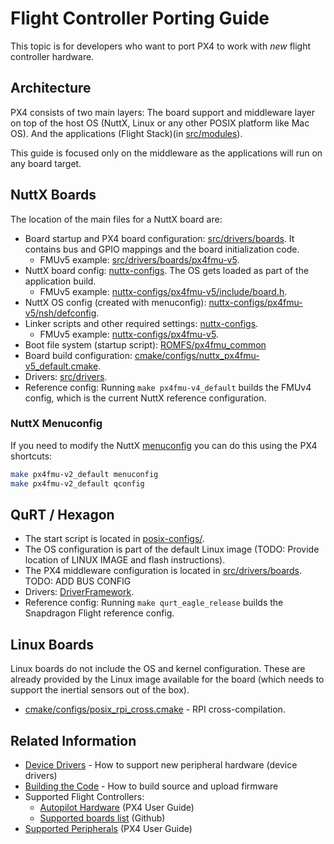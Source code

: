 # Flight Controller Porting Guide

This topic is for developers who want to port PX4 to work with *new* flight controller hardware.

## Architecture

PX4 consists of two main layers: The board support and middleware layer on top of the host OS (NuttX, Linux or any other POSIX platform like Mac OS). And the applications (Flight Stack)(in [src/modules](https://github.com/PX4/Firmware/tree/master/src/modules)\).

This guide is focused only on the middleware as the applications will run on any board target.

## NuttX Boards

The location of the main files for a NuttX board are:

* Board startup and PX4 board configuration: [src/drivers/boards](https://github.com/PX4/Firmware/tree/master/src/drivers/boards). It contains bus and GPIO mappings and the board initialization code. 
  * FMUv5 example: [src/drivers/boards/px4fmu-v5](https://github.com/PX4/Firmware/tree/master/src/drivers/boards/px4fmu-v5). 
* NuttX board config: [nuttx-configs](https://github.com/PX4/Firmware/tree/master/nuttx-configs). The OS gets loaded as part of the application build. 
  * FMUv5 example: [nuttx-configs/px4fmu-v5/include/board.h](https://github.com/PX4/Firmware/blob/master/nuttx-configs/px4fmu-v5/include/board.h).
* NuttX OS config (created with menuconfig): [nuttx-configs/px4fmu-v5/nsh/defconfig](https://github.com/PX4/Firmware/blob/master/nuttx-configs/px4fmu-v5/nsh/defconfig).
* Linker scripts and other required settings: [nuttx-configs](https://github.com/PX4/Firmware/tree/master/nuttx-configs). 
  * FMUv5 example: [nuttx-configs/px4fmu-v5](https://github.com/PX4/Firmware/tree/master/nuttx-configs/px4fmu-v5).
* Boot file system (startup script): [ROMFS/px4fmu\_common](https://github.com/PX4/Firmware/tree/master/ROMFS/px4fmu_common)
* Board build configuration: [cmake/configs/nuttx\_px4fmu-v5\_default.cmake](https://github.com/PX4/Firmware/blob/master/cmake/configs/nuttx_px4fmu-v5_default.cmake).
* Drivers: [src/drivers](https://github.com/PX4/Firmware/tree/master/src/drivers).
* Reference config: Running `make px4fmu-v4_default` builds the FMUv4 config, which is the current NuttX reference configuration.


### NuttX Menuconfig

If you need to modify the NuttX [menuconfig](https://bitbucket.org/nuttx/nuttx) you can do this using the PX4 shortcuts:
```sh
make px4fmu-v2_default menuconfig
make px4fmu-v2_default qconfig
```

## QuRT / Hexagon

* The start script is located in [posix-configs/](https://github.com/PX4/Firmware/tree/master/posix-configs).
* The OS configuration is part of the default Linux image (TODO: Provide location of LINUX IMAGE and flash instructions).
* The PX4 middleware configuration is located in [src/drivers/boards](https://github.com/PX4/Firmware/tree/master/src/drivers/boards). TODO: ADD BUS CONFIG
* Drivers: [DriverFramework](https://github.com/px4/DriverFramework).
* Reference config: Running `make qurt_eagle_release` builds the Snapdragon Flight reference config.


## Linux Boards

Linux boards do not include the OS and kernel configuration. These are already provided by the Linux image available for the board (which needs to support the inertial sensors out of the box).

* [cmake/configs/posix\_rpi\_cross.cmake](https://github.com/PX4/Firmware/blob/master/cmake/configs/posix_rpi_cross.cmake) - RPI cross-compilation.





## Related Information

* [Device Drivers](../middleware/drivers.md) - How to support new peripheral hardware (device drivers)
* [Building the Code](../setup/building_px4.md) - How to build source and upload firmware 
* Supported Flight Controllers:
  * [Autopilot Hardware](https://docs.px4.io/en/flight_controller/) (PX4 User Guide)
  * [Supported boards list](https://github.com/PX4/Firmware/#supported-hardware) (Github)
* [Supported Peripherals](https://docs.px4.io/en/peripherals/) (PX4 User Guide)
